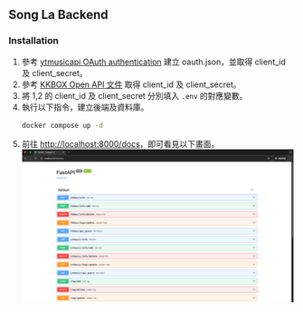 ## Song La Backend

### Installation

1. 參考 [ytmusicapi OAuth authentication](https://ytmusicapi.readthedocs.io/en/stable/setup/oauth.html) 建立 oauth.json，並取得 client_id 及 client_secret。
2. 參考 [KKBOX Open API 文件](https://docs-en.kkbox.codes/docs#overview--step-1-create-the-application-client-id-and-client-secret) 取得 client_id 及 client_secret。
3. 將 1,2 的 client_id 及 client_secret 分別填入 `.env` 的對應變數。
4. 執行以下指令，建立後端及資料庫。
   ```sh
   docker compose up -d
   ```
5. 前往 <http://localhost:8000/docs>，即可看見以下畫面。
   ![api docs](images/screenshot.png)
   